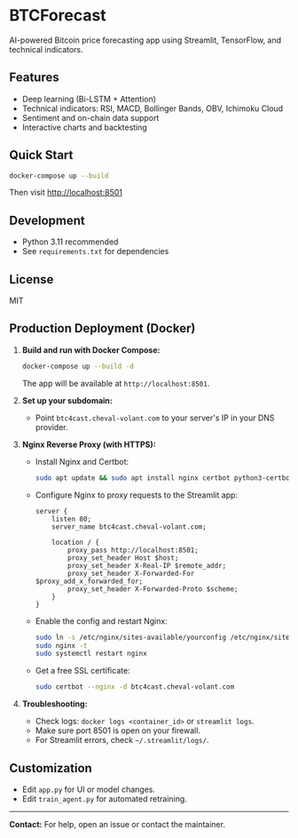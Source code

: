 # BTCForecast

AI-powered Bitcoin price forecasting app using Streamlit, TensorFlow, and technical indicators.

## Features
- Deep learning (Bi-LSTM + Attention)
- Technical indicators: RSI, MACD, Bollinger Bands, OBV, Ichimoku Cloud
- Sentiment and on-chain data support
- Interactive charts and backtesting

## Quick Start

```bash
docker-compose up --build
```

Then visit [http://localhost:8501](http://localhost:8501)

## Development

- Python 3.11 recommended
- See `requirements.txt` for dependencies

## License

MIT

## Production Deployment (Docker)

1. **Build and run with Docker Compose:**
   ```bash
   docker-compose up --build -d
   ```
   The app will be available at `http://localhost:8501`.

2. **Set up your subdomain:**
   - Point `btc4cast.cheval-volant.com` to your server's IP in your DNS provider.

3. **Nginx Reverse Proxy (with HTTPS):**
   - Install Nginx and Certbot:
     ```bash
     sudo apt update && sudo apt install nginx certbot python3-certbot-nginx
     ```
   - Configure Nginx to proxy requests to the Streamlit app:
     ```nginx
     server {
         listen 80;
         server_name btc4cast.cheval-volant.com;

         location / {
             proxy_pass http://localhost:8501;
             proxy_set_header Host $host;
             proxy_set_header X-Real-IP $remote_addr;
             proxy_set_header X-Forwarded-For $proxy_add_x_forwarded_for;
             proxy_set_header X-Forwarded-Proto $scheme;
         }
     }
     ```
   - Enable the config and restart Nginx:
     ```bash
     sudo ln -s /etc/nginx/sites-available/yourconfig /etc/nginx/sites-enabled/
     sudo nginx -t
     sudo systemctl restart nginx
     ```
   - Get a free SSL certificate:
     ```bash
     sudo certbot --nginx -d btc4cast.cheval-volant.com
     ```

4. **Troubleshooting:**
   - Check logs: `docker logs <container_id>` or `streamlit logs`.
   - Make sure port 8501 is open on your firewall.
   - For Streamlit errors, check `~/.streamlit/logs/`.

## Customization
- Edit `app.py` for UI or model changes.
- Edit `train_agent.py` for automated retraining.

---

**Contact:** For help, open an issue or contact the maintainer. 